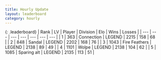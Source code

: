 ```yaml
---
title: Hourly Update
layout: leaderboard
category: hourly
---
```


{: .leaderboard}
| Rank | LV | Player | Division | Elo | Wins | Losses |
| --- | --- | --- | --- | --- | --- | --- |
| <span data-change="0">1</span> | 363 | <span title="ID: 539711">Connection</span> | LEGEND | <span data-change="0">2215</span> | <span data-change="0">158</span> | <span data-change="0">68</span> |
| <span data-change="0">2</span> | 848 | <span title="ID: 315148">Sandal</span> | LEGEND | <span data-change="0">2202</span> | <span data-change="0">168</span> | <span data-change="0">76</span> |
| <span data-change="2">3</span> | 1043 | <span title="ID: 357425">Fire Feathers</span> | LEGEND | <span data-change="6">2138</span> | <span data-change="1">89</span> | <span data-change="0">49</span> |
| <span data-change="-1">4</span> | 1101 | <span title="ID: 204953">Wolpe</span> | LEGEND | <span data-change="0">2138</span> | <span data-change="0">104</span> | <span data-change="0">62</span> |
| <span data-change="-1">5</span> | 1085 | <span title="ID: 203132">Sparing alt</span> | LEGEND | <span data-change="0">2135</span> | <span data-change="0">113</span> | <span data-change="0">51</span> |